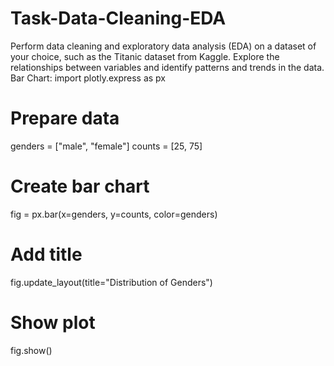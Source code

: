 # Task-Data-Cleaning-EDA

Perform data cleaning and exploratory data analysis (EDA) on a dataset of your choice, such as the Titanic dataset from Kaggle. Explore the relationships between variables and identify patterns and trends in the data.
Bar Chart:
import plotly.express as px

# Prepare data
genders = ["male", "female"]
counts = [25, 75]

# Create bar chart
fig = px.bar(x=genders, y=counts, color=genders)

# Add title
fig.update_layout(title="Distribution of Genders")

# Show plot
fig.show()
